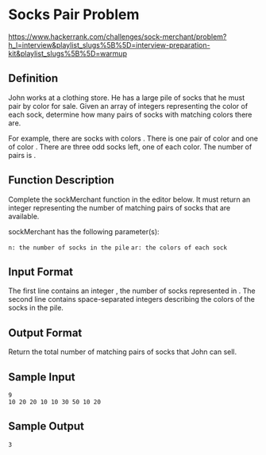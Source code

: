 # Socks Pair Problem
https://www.hackerrank.com/challenges/sock-merchant/problem?h_l=interview&playlist_slugs%5B%5D=interview-preparation-kit&playlist_slugs%5B%5D=warmup

## Definition 
John works at a clothing store. He has a large pile of socks that he must pair by color for sale. Given an array of integers representing the color of each sock, determine how many pairs of socks with matching colors there are.

For example, there are  socks with colors . There is one pair of color  and one of color . There are three odd socks left, one of each color. The number of pairs is .

## Function Description

Complete the sockMerchant function in the editor below. It must return an integer representing the number of matching pairs of socks that are available.

sockMerchant has the following parameter(s):

`n: the number of socks in the pile`
`ar: the colors of each sock`

## Input Format

The first line contains an integer , the number of socks represented in .
The second line contains  space-separated integers describing the colors  of the socks in the pile.

## Output Format

Return the total number of matching pairs of socks that John can sell.

## Sample Input

```
9
10 20 20 10 10 30 50 10 20
```

## Sample Output
```
3
```


